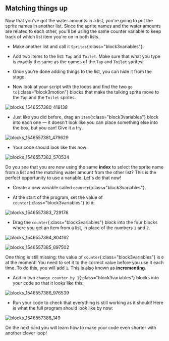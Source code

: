 ## Matching things up

Now that you've got the water amounts in a list, you're going to put the sprite names in another list. Since the sprite names and the water amounts are related to each other, you'll be using the same counter variable to keep track of which list item you're on in both lists.

+ Make another list and call it `Sprites`{:class="block3variables"}.

+ Add two items to the list: `Tap` and `Toilet`. Make sure that what you type is exactly the same as the names of the `Tap` and `Toilet` sprites!

+ Once you're done adding things to the list, you can hide it from the stage.

+ Now look at your script with the loops and find the two `go to`{:class="block3motion"} blocks that make the talking sprite move to the `Tap` and the `Toilet` sprites.

![blocks_1546557380_418138](images/blocks_1546557380_418138.png)

+ Just like you did before, drag an `item`{:class="block3variables"} block into each one — it doesn't look like you can place something else into the box, but you can! Give it a try.

![blocks_1546557381_479629](images/blocks_1546557381_479629.png)

+ Your code should look like this now:

![blocks_1546557382_570534](images/blocks_1546557382_570534.png)

Do you see that you are now using the same **index** to select the sprite name from a list and the matching water amount from the other list? This is the perfect opportunity to use a variable. Let's do that now!

+ Create a new variable called `counter`{:class="block3variables"}.

+ At the start of the program, set the value of `counter`{:class="block3variables"} to `0`:

![blocks_1546557383_729176](images/blocks_1546557383_729176.png)

+ Drag the `counter`{:class="block3variables"} block into the four blocks where you get an item from a list, in place of the numbers `1` and `2`.

![blocks_1546557384_804162](images/blocks_1546557384_804162.png)

![blocks_1546557385_897502](images/blocks_1546557385_897502.png)

One thing is still missing: the value of `counter`{:class="block3variables"} is `0` at the moment! You need to set it to the correct value before you use it each time. To do this, you will add `1`. This is also known as **incrementing**.

+ Add in two `change counter by 1`{:class="block3variables"} blocks into your code so that it looks like this:

![blocks_1546557386_976539](images/blocks_1546557386_976539.png)

+ Run your code to check that everything is still working as it should! Here is what the full program should look like by now:

![blocks_1546557388_149](images/blocks_1546557388_149.png)

On the next card you will learn how to make your code even shorter with another clever loop!
